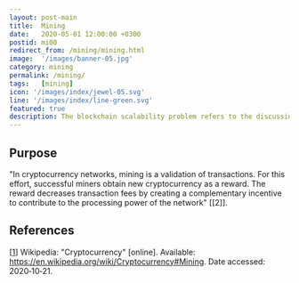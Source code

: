 ```yaml
---
layout: post-main
title:  Mining
date:   2020-05-01 12:00:00 +0300
postid: mi00
redirect_from: /mining/mining.html
image:  '/images/banner-05.jpg'
category: mining
permalink: /mining/
tags:   [mining]
icon: '/images/index/jewel-05.svg'
line: '/images/index/line-green.svg'
featured: true
description: The blockchain scalability problem refers to the discussion concerning the limits on the transaction throughput.
---
```


## Purpose

"In cryptocurrency networks, mining is a validation of transactions. For this effort, successful miners obtain new cryptocurrency as a reward. The reward decreases transaction fees by creating a complementary incentive to contribute to the processing power of the network" [[2]].

## References

[[1]] Wikipedia: "Cryptocurrency" [online]. Available: <https://en.wikipedia.org/wiki/Cryptocurrency#Mining>. Date accessed:
2020&#8209;10&#8209;21.

[1]: https://en.wikipedia.org/wiki/Cryptocurrency#Mining
"Cryptocurrency"
